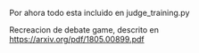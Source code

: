 Por ahora todo esta incluido en judge_training.py

Recreacion de debate game, descrito en https://arxiv.org/pdf/1805.00899.pdf
